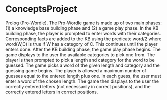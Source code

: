# ConceptsProject


Prolog (Pro-Wordle). The Pro-Wordle game is made up of two main phases:
(1) a knowledge base building phase and (2) a game play phase.
In the KB building phase, the player is prompted to enter words with their categories.
Corresponding facts are added to the KB using the predicate word/2 where word(W,C)
is true if W has a category of C. This continues until the player enters done. 
After the KB building phase, the game play phase begins. The game displays to the user
the available categories to pick one from. The player is then prompted to pick a length
and category for the word to be guessed. The game picks a word of the given length and
category and the guessing game begins. The player is allowed a maximum number of
guesses equal to the entered length plus one. In each guess, the user must enter a word of
the chosen length. The game then displays to the user the correctly entered letters (not
necessarily in correct positions), and the correctly entered letters in correct positions.
